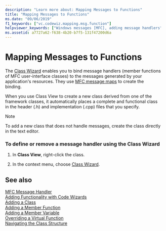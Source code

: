 ```yaml
---
description: "Learn more about: Mapping Messages to Functions"
title: "Mapping Messages to Functions"
ms.date: "09/06/2019"
f1_keywords: ["vc.codewiz.mapping.msg.function"]
helpviewer_keywords: ["Windows messages [MFC], adding message handlers", "message maps [MFC], mapping messages to functions"]
ms.assetid: a7727a62-f638-4b20-b7f5-131f47200d6a
---
```

# Mapping Messages to Functions

The [Class Wizard](mfc-class-wizard.md) enables you to bind message handlers (member functions of MFC user-interface classes) to the messages generated by your application's resources. They use [MFC message maps](../../mfc/messages-and-commands-in-the-framework.md) to create the binding.

When you use Class View to create a new class derived from one of the framework classes, it automatically places a complete and functional class in the header (.h) and implementation (.cpp) files that you specify.

> [!NOTE]
> To add a new class that does not handle messages, create the class directly in the text editor.

### To define or remove a message handler using the Class Wizard

1. In **Class View**, right-click the class.

1. In the context menu, choose [Class Wizard](mfc-class-wizard.md).

## See also

[MFC Message Handler](../../mfc/reference/adding-an-mfc-message-handler.md)<br/>
[Adding Functionality with Code Wizards](../../ide/adding-functionality-with-code-wizards-cpp.md)<br/>
[Adding a Class](../../ide/adding-a-class-visual-cpp.md)<br/>
[Adding a Member Function](../../ide/adding-a-member-function-visual-cpp.md)<br/>
[Adding a Member Variable](../../ide/adding-a-member-variable-visual-cpp.md)<br/>
[Overriding a Virtual Function](../../ide/overriding-a-virtual-function-visual-cpp.md)<br/>
[Navigating the Class Structure](../../ide/navigate-code-cpp.md)
